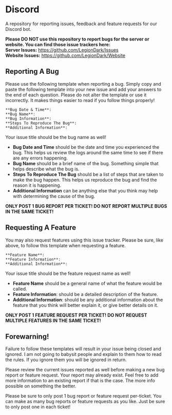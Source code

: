 # Discord
A repository for reporting issues, feedback and feature requests for our Discord bot.

**Please DO NOT use this repository to report bugs for the server or website. You can find those issue trackers here:**
<br>**Server Issues:** https://github.com/LegionDark/Issues
<br>**Website Issues:** https://github.com/LegionDark/Website

## Reporting A Bug

Please use the following template when reporting a bug. Simply copy and paste the following template into your new issue and add your answers to the end of each question. Please do not alter the template or use it incorrectly. It makes things easier to read if you follow things properly!

```
**Bug Date & Time**:
**Bug Name**:
**Bug Information**:
**Steps To Reproduce The Bug**:
**Additional Information**:
```
Your issue title should be the bug name as well!

* **Bug Date and Time** should be the date and time you experienced the bug. This helps us review the logs around the same time to see if there are any errors happening.
* **Bug Name** should be a brief name of the bug. Something simple that helps describe what the bug is.
* **Steps To Reproduce The Bug** should be a list of steps that are taken to make the bug happen. This helps us reproduce the bug and find the reason it is happening.
* **Additional Information** can be anything else that you think may help with determining the cause of the bug.

**ONLY POST 1 BUG REPORT PER TICKET! DO NOT REPORT MULTIPLE BUGS IN THE SAME TICKET!**

## Requesting A Feature

You may also request features using this issue tracker. Please be sure, like above, to follow this template when requesting a feature.

```
**Feature Name**:
**Feature Information**:
**Additional Information**:
```
Your issue title should be the feature request name as well!

* **Feature Name** should be a general name of what the feature would be called.
* **Feature Information**: should be a detailed description of the feature.
* **Additional Information**: should be any additional information about the feature that you think will better explain it, or give better details on it.

**ONLY POST 1 FEATURE REQUEST PER TICKET! DO NOT REQUEST MULTIPLE FEATURES IN THE SAME TICKET!**

## Forewarning!

Failure to follow these templates will result in your issue being closed and ignored. I am not going to babysit people and explain to them how to read the rules. If you ignore them you will be ignored in return.

Please review the current issues reported as well before making a new bug report or feature request. Your report may already exist. Feel free to add more information to an existing report if that is the case. The more info possible on something the better.

Please be sure to only post 1 bug report or feature request per-ticket. You can make as many bug reports or feature requests as you like. Just be sure to only post one in each ticket!
